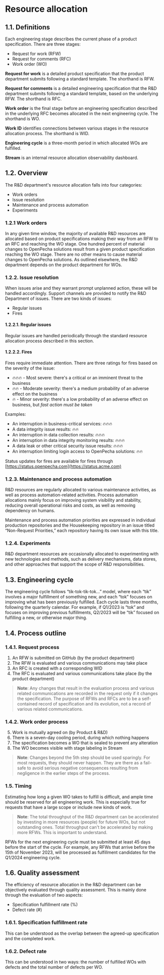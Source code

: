 
# Resource allocation

## 1.1. Definitions

Each engineering stage describes the current phase of a product specification. There are three stages:

* Request for work (RFW)
* Request for comments (RFC)
* Work order (WO)

**Request for work** is a detailed product specification that the product department submits following a standard template. The shorthand is RFW.

**Request for comments** is a detailed engineering specification that the R&D department submits following a standard template, based on the underlying RFW. The shorthand is RFC.

**Work order** is the final stage before an engineering specification described in the underlying RFC becomes allocated in the next engineering cycle. The shorthand is WO.

**Work ID** identifies connections between various stages in the resource allocation process. The shorthand is WID.

**Engineering cycle** is a three-month period in which allocated WOs are fulfilled.

**Stream** is an internal resource allocation observability dashboard. 

## 1.2. Overview

The R&D department's resource allocation falls into four categories: 

* Work orders
* Issue resolution
* Maintenance and process automation
* Experiments

### 1.2.1 Work orders

In any given time window, the majority of available R&D resources are allocated based on product specifications making their way from an RFW to an RFC and reaching the WO stage. One hundred percent of material changes to OpenPecha solutions result from a given product specification reaching the WO stage. There are no other means to cause material changes to OpenPecha solutions. As outlined elsewhere, the R&D department depends on the product department for WOs.

### 1.2.2. Issue resolution

When issues arise and they warrant prompt unplanned action, these will be handled accordingly. Support channels are provided to notify the R&D Department of issues. There are two kinds of issues: 

* Regular issues
* Fires

#### 1.2.2.1. Regular issues

Regular issues are handled periodically through the standard resource allocation process described in this section. 

#### 1.2.2.2. Fires

Fires require immediate attention. There are three ratings for fires based on the severity of the issue: 

* 🔥🔥🔥 - Most severe: there's a critical or an imminent threat to the business
* 🔥🔥 - Moderate severity: there's a medium probability of an adverse effect on the business 
* 🔥 - Minor severity: there's a low probability of an adverse effect on business, but *fast action must be taken*

Examples:

- An interruption in business-critical services: 🔥🔥🔥
- A data integrity issue results: 🔥🔥
- An interruption in data collection results: 🔥🔥🔥
- An interruption in data integrity monitoring results: 🔥🔥🔥
- A data leak or other critical security issue results: 🔥🔥🔥
- An interruption limiting login access to OpenPecha solutions: 🔥🔥

Status updates for fires are available for fires through [https://status.openpecha.com](https://status.acme.com)

### 1.2.3. Maintenance and process automation

R&D resources are regularly allocated to various maintenance activities, as well as process automation-related activities. Process automation allocations mainly focus on improving system visibility and stability, reducing overall operational risks and costs, as well as removing dependency on humans. 

Maintenance and process automation priorities are expressed in individual production repositories and the Housekeeping repository in an issue titled “Non-Request Priorities,” each repository having its own issue with this title.

### 1.2.4. Experiments

R&D department resources are occasionally allocated to experimenting with new technologies and methods, such as delivery mechanisms, data stores, and other approaches that support the scope of R&D responsibilities.

## 1.3. Engineering cycle

The engineering cycle follows “tik-tok-tik-tok…” model, where each “tik” involves a major fulfillment of something new, and each “tok” focuses on improving what has been previously fulfilled. Each cycle lasts three months, following the quarterly calendar. For example, if Q1/2023 is “tok” and focuses on improving previous fulfillments, Q2/2023 will be “tik” focused on fulfilling a new, or otherwise major thing. 

## 1.4. Process outline

### 1.4.1. Request process

1. An RFW is submitted on GitHub (by the product department)
2. The RFW is evaluated and various communications may take place
3. An RFC is created with a corresponding WID
4. The RFC is evaluated and various communications take place (by the product department)

> **Note**: Any changes that result in the evaluation process and various related communications are recorded in the request only if it changes the specification. The purpose of RFWs and RFCs are to be a self-contained record of specification and its evolution, not a record of various related communications. 

### 1.4.2. Work order process

5. Work is mutually agreed on (by Product & R&D)
6. There is a seven-day cooling period, during which nothing happens
7. The specification becomes a WO that is sealed to prevent any alteration
8. The WO becomes visible with stage labeling in Stream

> **Note**: Changes beyond the 5th step should be used sparingly. For most requests, they should never happen. They are there as a fail-safe to avoid serious negative consequences resulting from negligence in the earlier steps of the process. 

### 1.5. Timing

Estimating how long a given WO takes to fulfill is difficult, and ample time should be reserved for all engineering work. This is especially true for requests that have a large scope or include new kinds of work. 

> **Note**: The total throughput of the R&D department can be accelerated by investing in more resources (people) for future WOs, but not outstanding ones. Total throughput can't be accelerated by making more RFWs. This is important to understand.

RFWs for the next engineering cycle must be submitted at least 45 days before the start of the cycle. For example, any RFWs that arrive before the 15th of November 2023, will be processed as fulfillment candidates for the Q1/2024 engineering cycle.

## 1.6. Quality assessment

The efficiency of resource allocation in the R&D department can be objectively evaluated through quality assessment. This is mainly done through the evaluation of two aspects:

* Specification fulfillment rate (%)
* Defect rate (#)

### 1.6.1. Specification fulfillment rate

This can be understood as the overlap between the agreed-up specification and the completed work. 

### 1.6.2. Defect rate

This can be understood in two ways: the number of fulfilled WOs with defects and the total number of defects per WO. 
